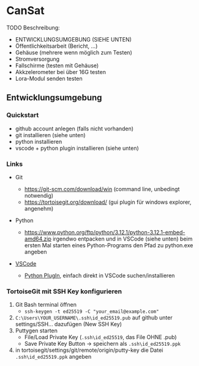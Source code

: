 # CanSat

TODO Beschreibung:
- ENTWICKLUNGSUMGEBUNG (SIEHE UNTEN)
- Öffentlichkeitsarbeit (Bericht, ...)
- Gehäuse (mehrere wenn möglich zum Testen)
- Stromversorgung
- Fallschirme (testen mit Gehäuse)
- Akkzelerometer bei über 16G testen
- Lora-Modul senden testen 



## Entwicklungsumgebung

### Quickstart

- github account anlegen (falls nicht vorhanden)
- git installieren (siehe unten)
- python installieren
- vscode + python plugin installieren (siehe unten)

### Links

- Git
    - https://git-scm.com/download/win (command line, unbedingt notwendig)
    - https://tortoisegit.org/download/ (gui plugin für windows explorer, angenehm)

- Python
    - https://www.python.org/ftp/python/3.12.1/python-3.12.1-embed-amd64.zip
    irgendwo entpacken und in VSCode (siehe unten) beim ersten Mal starten eines Python-Programs den Pfad zu python.exe angeben

- [VSCode](https://code.visualstudio.com/)
    - [Python PlugIn](https://marketplace.visualstudio.com/items?itemName=ms-python.python), einfach direkt in VSCode suchen/installieren

### TortoiseGit mit SSH Key konfigurieren

1. Git Bash terminal öffnen
    - `ssh-keygen -t ed25519 -C "your_email@example.com"`
2. `C:\Users\YOUR_USERNAME\.ssh\id_ed25519.pub` auf github unter settings/SSH... dazufügen (New SSH Key)
3. Puttygen starten
    - File/Load Private Key   (`.ssh\id_ed25519`, das File OHNE .pub)
    - Save Private Key Button -> speichern als `.ssh\id_ed25519.ppk`
4. in tortoisegit/settings/git/remote/origin/putty-key die Datei `.ssh\id_ed25519.ppk` angeben